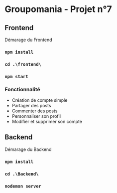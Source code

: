 # Groupomania - Projet n°7

## Frontend

Démarage du Frontend
### `npm install`
### `cd .\frontend\`
### `npm start`

### **Fonctionnalité**

- Création de compte simple
- Partager des posts
- Commenter des posts
- Personnaliser son profil
- Modifier et supprimer son compte

## Backend

Démarage du Backend
### `npm install`
### `cd .\Backend\`
### `nodemon server`
